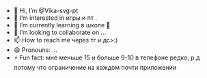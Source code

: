 - 👋 Hi, I’m @Vika-svg-pt
- 👀 I’m interested in игры и пт .
- 🌱 I’m currently learning в школе 🤟
- 💞️ I’m looking to collaborate on ...
- 📫 How to reach me через тг и дс>:)
- 😄 Pronouns: ...
- ⚡ Fun fact: мне меньше 15 и больше 9-10
в телефоне редко, р.д потому что ограничение на каждом почти приложении 
<!---
Vika-svg-pt/Vika-svg-pt is a ✨ special ✨ repository because its `README.md` (this file) appears on your GitHub profile.
You can click the Preview link to take a look at your changes.
--->

